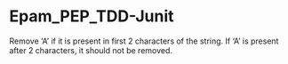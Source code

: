 # Epam_PEP_TDD-Junit
Remove ‘A’ if it is present in first 2 characters of the string.
If ‘A’ is present after 2 characters, it should not be removed.
